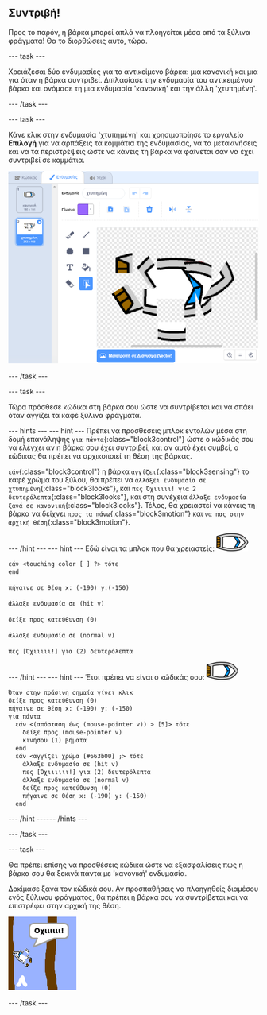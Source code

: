 ## Συντριβή!

Προς το παρόν, η βάρκα μπορεί απλά να πλοηγείται μέσα από τα ξύλινα φράγματα! Θα το διορθώσεις αυτό, τώρα.

--- task ---

Χρειάζεσαι δύο ενδυμασίες για το αντικείμενο βάρκα: μια κανονική και μια για όταν η βάρκα συντριβεί. Διπλασίασε την ενδυμασία του αντικειμένου βάρκα και ονόμασε τη μια ενδυμασία 'κανονική' και την άλλη 'χτυπημένη'.

--- /task ---

--- task ---

Κάνε κλικ στην ενδυμασία 'χτυπημένη' και χρησιμοποίησε το εργαλείο **Επιλογή** για να αρπάξεις τα κομμάτια της ενδυμασίας, να τα μετακινήσεις και να τα περιστρέψεις ώστε να κάνεις τη βάρκα να φαίνεται σαν να έχει συντριβεί σε κομμάτια.

![screenshot](images/boat-hit-costume-annotated.png)

--- /task ---

--- task ---

Τώρα πρόσθεσε κώδικα στη βάρκα σου ώστε να συντρίβεται και να σπάει όταν αγγίζει τα καφέ ξύλινα φράγματα.

--- hints ---
 --- hint --- Πρέπει να προσθέσεις μπλοκ εντολών μέσα στη δομή επανάληψης `για πάντα`{:class="block3control"} ώστε ο κώδικάς σου να ελέγχει αν η βάρκα σου έχει συντριβεί, και αν αυτό έχει συμβεί, ο κώδικας θα πρέπει να αρχικοποιεί τη θέση της βάρκας.

`εάν`{:class="block3control"} η βάρκα `αγγίζει`{:class="block3sensing"} το καφέ χρώμα του ξύλου, θα πρέπει να `αλλάξει ενδυμασία σε χτυπημένη`{:class="block3looks"}, και `πες Όχιιιιι! για 2 δευτερόλεπτα`{:class="block3looks"}, και στη συνέχεια `άλλαξε ενδυμασία ξανά σε κανονική`{:class="block3looks"}. Τέλος, θα χρειαστεί να κάνεις τη βάρκα να δείχνει `προς τα πάνω`{:class="block3motion"} και `να πας στην αρχική θέση`{:class="block3motion"}.

--- /hint --- --- hint --- Εδώ είναι τα μπλοκ που θα χρειαστείς: ![χαρακτήρας-βάρκα](images/boat_resize.png)

```blocks3
εάν <touching color [ ] ?> τότε
end

πήγαινε σε θέση x: (-190) y:(-150)

άλλαξε ενδυμασία σε (hit v)

δείξε προς κατεύθυνση (0)

άλλαξε ενδυμασία σε (normal v)

πες [Όχιιιιι!] για (2) δευτερόλεπτα
```

--- /hint --- --- hint --- Έτσι πρέπει να είναι ο κώδικάς σου: ![χαρακτήρας-βάρκα](images/boat_resize.png)

```blocks3
Όταν στην πράσινη σημαία γίνει κλικ
δείξε προς κατεύθυνση (0)
πήγαινε σε θέση x: (-190) y: (-150)
για πάντα 
  εάν <(απόσταση έως (mouse-pointer v)) > [5]> τότε 
    δείξε προς (mouse-pointer v)
    κινήσου (1) βήματα
  end
  εάν <αγγίζει χρώμα [#663b00] ;> τότε 
    άλλαξε ενδυμασία σε (hit v)
    πες [Όχιιιιιι!] για (2) δευτερόλεπτα
    άλλαξε ενδυμασία σε (normal v)
    δείξε προς κατεύθυνση (0)
    πήγαινε σε θέση x: (-190) y: (-150)
  end
```

--- /hint ------ /hints ---

--- /task ---

--- task ---

Θα πρέπει επίσης να προσθέσεις κώδικα ώστε να εξασφαλίσεις πως η βάρκα σου θα ξεκινά πάντα με 'κανονική' ενδυμασία.

Δοκίμασε ξανά τον κώδικά σου. Αν προσπαθήσεις να πλοηγηθείς διαμέσου ενός ξύλινου φράγματος, θα πρέπει η βάρκα σου να συντρίβεται και να επιστρέφει στην αρχική της θέση.

![screenshot](images/boat-crash.png)

--- /task ---